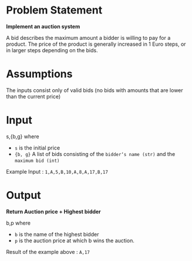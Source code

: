 # Problem Statement

**Implement an auction system**

A bid describes the maximum amount a bidder
is willing to pay for a product. The price of the
product is generally increased in 1 Euro steps, or
in larger steps depending on the bids.


# Assumptions

The inputs consist only of valid bids (no bids with amounts that are lower than the current price)


# Input

s,{b,g} where 
- `s` is the initial price
- `{b, g}` A list of bids consisting of the `bidder‘s name (str)` and the `maximum bid (int)`

Example Input : `1,A,5,B,10,A,8,A,17,B,17`

# Output

**Return Auction price + Highest bidder**

b,p where

- `b` is the name of the highest bidder 
- `p` is the auction price at which b wins the auction.

Result of the example above : `A,17`
